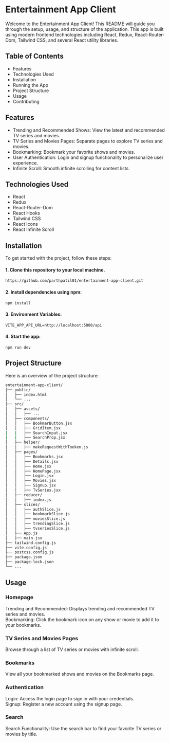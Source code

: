 # Entertainment App Client

Welcome to the Entertainment App Client! This README will guide you through the setup, usage, and structure of the application. This app is built using modern frontend technologies including React, Redux, React-Router-Dom, Tailwind CSS, and several React utility libraries.

## Table of Contents
* Features 
* Technologies Used 
* Installation
* Running the App 
* Project Structure 
* Usage 
* Contributing 

## Features
* Trending and Recommended Shows: View the latest and recommended TV series and movies. <br/>
* TV Series and Movies Pages: Separate pages to explore TV series and movies. <br/>
* Bookmarking: Bookmark your favorite shows and movies. <br/>
* User Authentication: Login and signup functionality to personalize user experience. <br/>
* Infinite Scroll: Smooth infinite scrolling for content lists. <br/>

## Technologies Used
* React
* Redux
* React-Router-Dom
* React Hooks
* Tailwind CSS
* React Icons
* React Infinite Scroll

## Installation
To get started with the project, follow these steps:

#### 1. Clone this repository to your local machine.
    https://github.com/parthpatil01/entertainment-app-client.git
#### 2. Install dependencies using npm: 
    npm install
#### 3. Environment Variables: 
    
    VITE_APP_API_URL=http://localhost:5000/api 
   
####  4. Start the app:
    npm run dev
    
## Project Structure
Here is an overview of the project structure:
```bash
entertainment-app-client/ 
├── public/ 
│   ├── index.html 
│   └── ... 
├── src/ 
│   ├── assets/ 
│   │   ├── ... 
│   ├── components/ 
│   │   ├── BookmarButton.jsx 
│   │   ├── GridItem.jsx
|   |   ├── SearchInput.jsx 
|   |   ├── SearchProp.jsx 
│   ├── helper/ 
│   │   ├── makeRequestWithToeken.js 
│   ├── pages/ 
│   │   ├── Bookmarks.jsx 
│   │   ├── Details.jsx
│   │   ├── Home.jsx
│   │   ├── HomePage.jsx
│   │   ├── Login.jsx
│   │   ├── Movies.jsx
│   │   ├── Signup.jsx
│   │   ├── TvSeries.jsx
│   ├── reducer/
│   │   ├── index.js
│   ├── slices/
│   │   ├── authSlice.js
│   │   ├── bookmarkSlice.js
│   │   ├── moviesSlice.js
│   │   ├── trendingSlice.js
│   │   ├── tvseriesSlice.js
│   ├── App.js
│   ├── main.jsx
├── tailwind.config.js
├── vite.config.js
├── postcss.config.js
├── package.json
├── package-lock.json
└── ...
```

## Usage
### Homepage
 Trending and Recommended: Displays trending and recommended TV series and movies. <br/>
 Bookmarking: Click the bookmark icon on any show or movie to add it to your bookmarks. 
### TV Series and Movies Pages
 Browse through a list of TV series or movies with infinite scroll.
### Bookmarks
 View all your bookmarked shows and movies on the Bookmarks page.
### Authentication
 Login: Access the login page to sign in with your credentials. <br/>
 Signup: Register a new account using the signup page.
### Search
 Search Functionality: Use the search bar to find your favorite TV series or movies by title.
